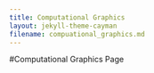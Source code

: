 ```yaml
---
title: Computational Graphics
layout: jekyll-theme-cayman
filename: compuational_graphics.md
--- 
```


#Computational Graphics Page
